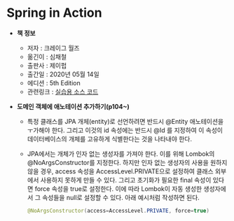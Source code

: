 # Spring in Action

- **책 정보**

  - 저자 : 크레이그 월즈
  - 옮긴이 : 심채철
  - 출판사 : 제이펍
  - 출간일 : 2020년 05월 14일
  - 에디션 : 5th Edition
  - 관련링크 :  [실습용 소스 코드](https://github.com/Jpub/SpringInAction5)

- **도메인 객체에 애노테이션 추가하기(p104~)**

  - 특정 클래스를 JPA 개체(entity)로 선언하려면 반드시 @Entity 애노테이션을 ㅜ가해야 한다. 그리고 이것의 id 속성에는 반드시 @Id 를 지정하여 이 속성이 데이터베이스의 개체를 고유하게 식별한다는 것을 나타내야 한다. 

  - JPA에서는 개체가 인자 없는 생성자를 가져야 한다. 이를 위해 Lombok의 @NoArgsConstructor를 지정한다. 하지만 인자 없는 생성자의 사용을 원하지 않을 경우, access 속성을 AccessLevel.PRIVATE으로 설정하여 클래스 외부에서 사용하지 못하게 만들 수 있다. 그리고 초기화가 필요한 final 속성이 있다면 force 속성을 true로 설정한다. 이에 따라 Lombok이 자동 생성한 생성자에서 그 속성들을 null로 설정할 수 있다. 아래 예시처럼 작성하면 된다.

    ```java
    @NoArgsConstructor(access=AccessLevel.PRIVATE, force=true)
    ```

    
